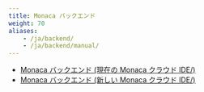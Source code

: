 ```yaml
---
title: Monaca バックエンド
weight: 70
aliases: 
    - /ja/backend/
    - /ja/backend/manual/
---
```


- [Monaca バックエンド (現在の Monaca クラウド IDE/)](current_backend/)
- [Monaca バックエンド (新しい Monaca クラウド IDE/)](new_backend/)
